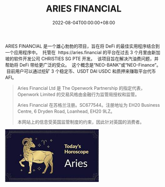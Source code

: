 ﻿---
title: "ARIES FINANCIAL"
description: “ARIES FINANCIAL 是一个雄心勃勃的项目，它将 DeFi 的最佳实用程序结合在一个应用程序中。”
date: 2022-08-04T00:00:00+08:00
lastmod: 2022-08-04T00:00:00+08:00
draft: false
authors: ["sadfrog"]
featuredImage: "aries-financial.png"
tags: ["DeFi","ARIES FINANCIAL"]
categories: ["nfts"]
nfts: ["DeFi"]
blockchain: "ETH"
website: "https://aries.financial/"
twitter: "https://twitter.com/_AriesFinancial"
discord: ""
telegram: ""
github: ""
youtube: ""
twitch: ""
facebook: ""
instagram: ""
reddit: ""
medium: ""
steam: ""
gitbook: ""
googleplay: ""
appstore: ""
status: "Live"
weight: 
lightgallery: true
toc: true
pinned: false
recommend: false
recommend1: false
---
<p>ARIES FINANCIAL 是一个雄心勃勃的项目，旨在将 DeFi 的最佳实用程序结合到一个应用程序中。 &nbsp;托管在 &nbsp;https://aries.financial 的平台在过去 3 个月里由新加坡的软件开发公司 CHRISTIES SG PTE 开发。 &nbsp;该项目旨在解决汽油费问题，并帮助将 DeFi 带给更广泛的受众。 &nbsp;这个概念是“NEO-BANK”或“NEO-Finance”。 &nbsp;目前用户可以通过挖矿 3 个稳定币、USDT DAI USDC 和质押来赚取平台代币 AFI。&nbsp;</p>

> Aries Financial Ltd 是 The Openwork Partnership 的指定代表，Openwork Limited 的交易风格由金融行为监管局授权和监管。
>
> Aries Financial 在苏格兰注册。SC677544。注册地址为 EH20 Business Centre, 6 Dryden Road, Loanhead, EH20 9LZ。
>
> 本网站上的信息受英国监管制度的约束，因此针对英国的消费者。



![](sadfrog.jpg)